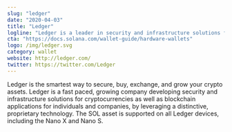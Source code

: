 ```yaml
---
slug: "ledger"
date: "2020-04-03"
title: "Ledger"
logline: "Ledger is a leader in security and infrastructure solutions for cryptocurrencies and blockchain applications. The Ledger Nano X and Nano S support the SOL token."
cta: "https://docs.solana.com/wallet-guide/hardware-wallets"
logo: /img/ledger.svg
category: wallet
website: http://ledger.com/
twitter: https://twitter.com/Ledger
---
```


Ledger is the smartest way to secure, buy, exchange, and grow your crypto assets. Ledger is a fast paced, growing company developing security and infrastructure solutions for cryptocurrencies as well as blockchain applications for individuals and companies, by leveraging a distinctive, proprietary technology. The SOL asset is supported on all Ledger devices, including the Nano X and Nano S.
